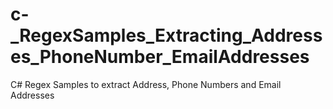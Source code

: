 # c-_RegexSamples_Extracting_Addresses_PhoneNumber_EmailAddresses
C# Regex Samples to extract Address, Phone Numbers and Email Addresses
